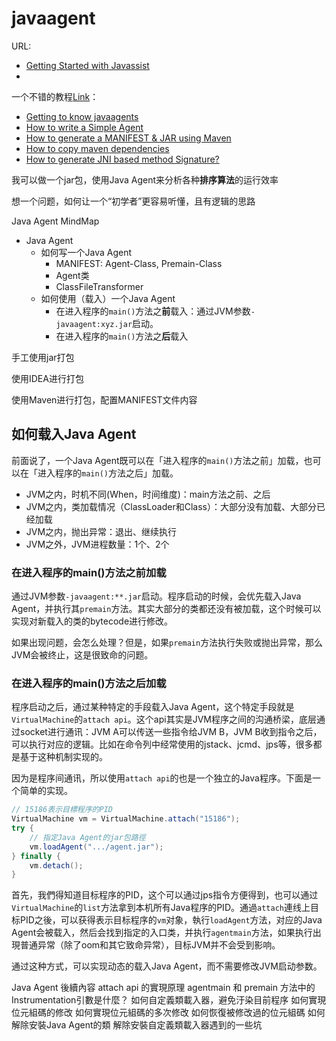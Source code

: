 # javaagent

URL:

- [Getting Started with Javassist](https://www.javassist.org/tutorial/tutorial.html)
- [](https://github.com/jboss-javassist/javassist)

一个不错的教程[Link](https://udaniweeraratne.wordpress.com/category/javaagent/)：

- [Getting to know javaagents](https://udaniweeraratne.wordpress.com/2015/10/25/getting-to-know-javaagents/)
- [How to write a Simple Agent](https://udaniweeraratne.wordpress.com/2015/11/08/how-to-write-a-simple-agent-2/)
- [How to generate a MANIFEST & JAR using Maven](https://udaniweeraratne.wordpress.com/2016/01/21/how-to-generate-a-manifest-using-maven/)
- [How to copy maven dependencies](https://udaniweeraratne.wordpress.com/2016/02/07/how-to-copy-maven-dependencies/)
- [How to generate JNI based method Signature?](https://udaniweeraratne.wordpress.com/2016/07/10/how-to-generate-jni-based-method-signature/)

我可以做一个jar包，使用Java Agent来分析各种**排序算法**的运行效率

想一个问题，如何让一个“初学者”更容易听懂，且有逻辑的思路

Java Agent MindMap

- Java Agent
  - 如何写一个Java Agent
    - MANIFEST: Agent-Class, Premain-Class
    - Agent类
    - ClassFileTransformer
  - 如何使用（载入）一个Java Agent
    - 在进入程序的`main()`方法之**前**载入：通过JVM参数`-javaagent:xyz.jar`启动。
    - 在进入程序的`main()`方法之**后**载入

手工使用jar打包

使用IDEA进行打包

使用Maven进行打包，配置MANIFEST文件内容


## 如何载入Java Agent

前面说了，一个Java Agent既可以在「进入程序的`main()`方法之前」加载，也可以在「进入程序的`main()`方法之后」加载。

- JVM之内，时机不同(When，时间维度)：main方法之前、之后
- JVM之内，类加载情况（ClassLoader和Class）：大部分没有加载、大部分已经加载
- JVM之内，抛出异常：退出、继续执行
- JVM之外，JVM进程数量：1个、2个


### 在进入程序的main()方法之前加载

通过JVM参数`-javaagent:**.jar`启动。程序启动的时候，会优先载入Java Agent，并执行其`premain`方法。其实大部分的类都还没有被加载，这个时候可以实现对新载入的类的bytecode进行修改。

如果出现问题，会怎么处理？但是，如果`premain`方法执行失败或抛出异常，那么JVM会被终止，这是很致命的问题。

### 在进入程序的main()方法之后加载

程序启动之后，通过某种特定的手段载入Java Agent，这个特定手段就是`VirtualMachine`的`attach api`。这个api其实是JVM程序之间的沟通桥梁，底层通过socket进行通讯：JVM A可以传送一些指令给JVM B，JVM B收到指令之后，可以执行对应的逻辑。比如在命令列中经常使用的jstack、jcmd、jps等，很多都是基于这种机制实现的。

因为是程序间通讯，所以使用`attach api`的也是一个独立的Java程序。下面是一个简单的实现。

```java
// 15186表示目標程序的PID
VirtualMachine vm = VirtualMachine.attach("15186");
try {
    // 指定Java Agent的jar包路徑
    vm.loadAgent(".../agent.jar");
} finally {
    vm.detach();
}
```

首先，我們得知道目标程序的PID，这个可以通过jps指令方便得到，也可以通过`VirtualMachine`的`list`方法拿到本机所有Java程序的PID。通過`attach`連线上目标PID之後，可以获得表示目标程序的`vm`对象，執行`loadAgent`方法，对应的Java Agent会被载入，然后会找到指定的入口类，并执行`agentmain`方法，如果执行出現普通异常（除了oom和其它致命异常），目标JVM并不会受到影响。

通过这种方式，可以实现动态的载入Java Agent，而不需要修改JVM启动参数。

Java Agent 後續內容
attach api 的實現原理
agentmain 和 premain 方法中的Instrumentation引數是什麼？
如何自定義類載入器，避免汙染目前程序
如何實現位元組碼的修改
如何實現位元組碼的多次修改
如何恢復被修改過的位元組碼
如何解除安裝Java Agent的類
解除安裝自定義類載入器遇到的一些坑






